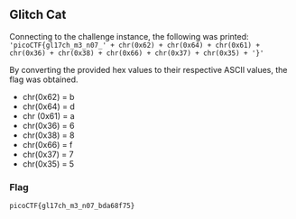 ## Glitch Cat

Connecting to the challenge instance, the following was printed:
`'picoCTF{gl17ch_m3_n07_' + chr(0x62) + chr(0x64) + chr(0x61) + chr(0x36) + chr(0x38) + chr(0x66) + chr(0x37) + chr(0x35) + '}'`

By converting the provided hex values to their respective ASCII values, the flag was obtained.
- chr(0x62) = b
- chr(0x64) = d
- chr (0x61) = a
- chr(0x36) = 6
- chr(0x38) = 8
- chr(0x66) = f
- chr(0x37) = 7
- chr(0x35) = 5

### Flag

`picoCTF{gl17ch_m3_n07_bda68f75}`